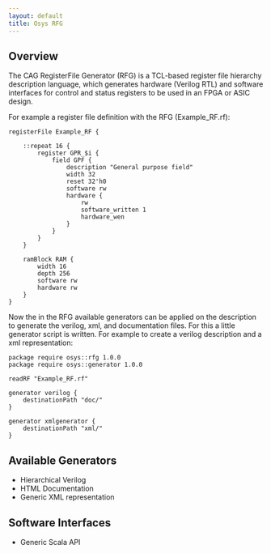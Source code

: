 ```yaml
---
layout: default
title: Osys RFG
---
```


## Overview

The CAG RegisterFile Generator (RFG) is a TCL-based register file hierarchy description language, which generates hardware (Verilog RTL) and software interfaces for control and status registers to be used in an FPGA or ASIC design.

For example a register file definition with the RFG (Example_RF.rf):

    registerFile Example_RF {
    
        ::repeat 16 {
            register GPR_$i {
                field GPF {
                    description "General purpose field"
                    width 32
                    reset 32'h0
                    software rw
                    hardware {
                        rw
                        software_written 1
                        hardware_wen
                    }
                }
            }
        }
    
        ramBlock RAM {
            width 16
            depth 256 
            software rw
            hardware rw
        }
    }

Now the in the RFG available generators can be applied on the description to generate the verilog, xml, and documentation files. For this a little generator script is written. For example to create a verilog description and a xml representation:

    package require osys::rfg 1.0.0
    package require osys::generator 1.0.0
    
    readRF "Example_RF.rf"
    
    generator verilog {
        destinationPath "doc/"
    }

    generator xmlgenerator {
        destinationPath "xml/"
    }

## Available Generators

- Hierarchical Verilog
- HTML Documentation
- Generic XML representation

## Software Interfaces

- Generic Scala API 
